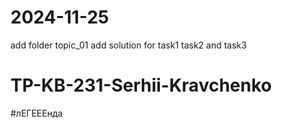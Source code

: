 # 2024-11-25
add folder topic_01
add solution for task1 task2 and task3

# TP-KB-231-Serhii-Kravchenko
#лЕГЕЕЕнда
